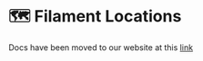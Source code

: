 # 🗺️ Filament Locations

Docs have been moved to our website at this [link](https://tomatophp.com/en/open-source/filament-locations)
